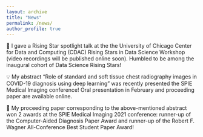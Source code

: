 ```yaml
---
layout: archive
title: "News"
permalink: /news/
author_profile: true
---
```


:star2: I gave a Rising Star spotlight talk at the the University of Chicago Center for Data and Computing (CDAC) Rising Stars in Data Science Workshop (video recordings will be published online soon). Humbled to be among the inaugural cohort of Data Science Rising Stars!

:bulb: My abstract “Role of standard and soft tissue chest radiography images in COVID-19 diagnosis using deep learning” was recently presented the SPIE Medical Imaging conference! Oral presentation in February and proceeding paper are available online.

:tada: My proceeding paper corresponding to the above-mentioned abstract won 2 awards at the SPIE Medical Imaging 2021 conference: runner-up of the Computer-Aided Diagnosis Paper Award and runner-up of the Robert F. Wagner All-Conference Best Student Paper Award!